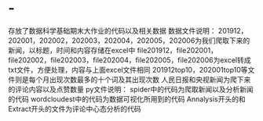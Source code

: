 # -
存放了数据科学基础期末大作业的代码以及相关数据
数据文件说明：
201912，202001，202002，202003，202004，202005，202006为我们爬取下来的新闻，以标题，时间和内容存储在excel中
file201912，file202001，file202002，file202003，file202004，file202005，file202006为excel转成txt文件，方便处理，内容与上面excel文件相同
201912top10，202001top10等文件则是每个月出现次数最多的十个词及其出现次数
人民日报和央视新闻为爬下来的评论内容以及点赞数量
py文件说明：
spider中的代码为爬取新闻以及分析新闻的代码
wordcloudest中的代码为数据可视化所用到的代码
Annalysis开头的和Extract开头的文件为评论中心态分析的代码
